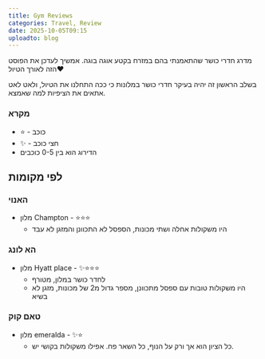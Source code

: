 ```yaml
---
title: Gym Reviews
categories: Travel, Review
date: 2025-10-05T09:15
uploadto: blog
---
```

מדרג חדרי כושר שהתאמנתי בהם במזרח בקטע אוגה בוגה. אמשיך לעדכן את הפוסט הזה לאורך הטיול❤️

בשלב הראשון זה יהיה בעיקר חדרי כושר במלונות כי ככה התחלנו את הטיול, ולאט לאט אתאים את הציפיות למה שאמצא.
### מקרא
- ⭐ - כוכב
- ✨ - חצי כוכב
- הדירוג הוא בין 0-5 כוכבים

## לפי מקומות
### האנוי
- מלון Champton - ⭐⭐⭐
    - היו משקולות אחלה ושתי מכונות, הספסל לא התכוונן והמזגן לא עבד
### הא לונג
- מלון Hyatt place - ✨⭐⭐⭐
    - לחדר כושר במלון, מטורף
    - היו משקולות טובות עם ספסל מתכוונן, מספר גדול מ2 של מכונות, מזגן לא בשיא
### טאם קוק
- מלון emeralda - ✨⭐
    - כל הציון הוא אך ורק על הנוף, כל השאר פח. אפילו משקולות בקושי יש.
